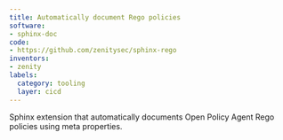 ```yaml
---
title: Automatically document Rego policies
software:
- sphinx-doc
code:
- https://github.com/zenitysec/sphinx-rego
inventors:
- zenity
labels:
  category: tooling
  layer: cicd
---
```

Sphinx extension that automatically documents Open Policy Agent Rego policies using meta properties.
